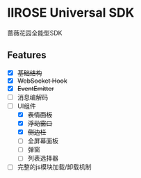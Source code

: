 # IIROSE Universal SDK
蔷薇花园全能型SDK

## Features
- [x] ~~基础结构~~
- [x] ~~WebSocket Hook~~
- [x] ~~EventEmitter~~
- [ ] 消息编解码
- [ ] UI组件
  - [x] ~~表情面板~~
  - [x] ~~浮动窗口~~
  - [x] ~~侧边栏~~
  - [ ] 全屏幕面板
  - [ ] 弹窗
  - [ ] 列表选择器
- [ ] 完整的js模块加载/卸载机制